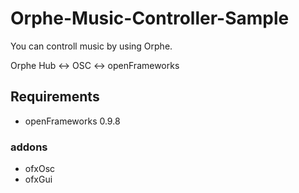 # Orphe-Music-Controller-Sample
You can controll music by using Orphe.

Orphe Hub &lt;-> OSC &lt;-> openFrameworks

## Requirements
- openFrameworks 0.9.8
### addons
- ofxOsc
- ofxGui
